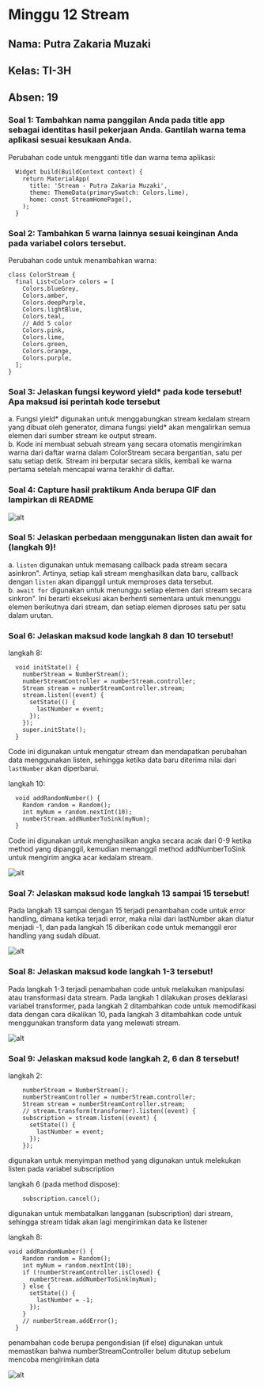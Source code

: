 # Minggu 12 Stream

## Nama: Putra Zakaria Muzaki
## Kelas: TI-3H
## Absen: 19

### Soal 1: Tambahkan nama panggilan Anda pada title app sebagai identitas hasil pekerjaan Anda. Gantilah warna tema aplikasi sesuai kesukaan Anda.

Perubahan code untuk mengganti title dan warna tema aplikasi:
```
  Widget build(BuildContext context) {
    return MaterialApp(
      title: 'Stream - Putra Zakaria Muzaki',
      theme: ThemeData(primarySwatch: Colors.lime),
      home: const StreamHomePage(),
    );
  }
```

### Soal 2: Tambahkan 5 warna lainnya sesuai keinginan Anda pada variabel colors tersebut.

Perubahan code untuk menambahkan warna:
```
class ColorStream {
  final List<Color> colors = [
    Colors.blueGrey,
    Colors.amber,
    Colors.deepPurple,
    Colors.lightBlue,
    Colors.teal,
    // Add 5 color
    Colors.pink,
    Colors.lime,
    Colors.green,
    Colors.orange,
    Colors.purple,
  ];
}
```

### Soal 3: Jelaskan fungsi keyword yield* pada kode tersebut! Apa maksud isi perintah kode tersebut

a. Fungsi yield* digunakan untuk menggabungkan stream kedalam stream yang dibuat oleh generator, dimana fungsi yield* akan mengalirkan semua elemen dari sumber stream ke output stream. <br>
b. Kode ini membuat sebuah stream yang secara otomatis mengirimkan warna dari daftar warna dalam ColorStream secara bergantian, satu per satu setiap detik. Stream ini berputar secara siklis, kembali ke warna pertama setelah mencapai warna terakhir di daftar.

### Soal 4: Capture hasil praktikum Anda berupa GIF dan lampirkan di README

![alt](assets/Soal4.gif)

### Soal 5: Jelaskan perbedaan menggunakan listen dan await for (langkah 9)!

a. `listen` digunakan untuk memasang callback pada stream secara asinkron". Artinya, setiap kali stream menghasilkan data baru, callback dengan `listen` akan dipanggil untuk memproses data tersebut.<br>
b. `await for` digunakan untuk menunggu setiap elemen dari stream secara sinkron". Ini berarti eksekusi akan berhenti sementara untuk menunggu elemen berikutnya dari stream, dan setiap elemen diproses satu per satu dalam urutan.

### Soal 6: Jelaskan maksud kode langkah 8 dan 10 tersebut!

langkah 8:
```
  void initState() {
    numberStream = NumberStream();
    numberStreamController = numberStream.controller;
    Stream stream = numberStreamController.stream;
    stream.listen((event) {
      setState(() {
        lastNumber = event;
      });
    });
    super.initState();
  }
```
Code ini digunakan untuk mengatur stream dan mendapatkan perubahan data menggunakan listen, sehingga ketika data baru diterima nilai dari `lastNumber` akan diperbarui.

langkah 10:
```
  void addRandomNumber() {
    Random random = Random();
    int myNum = random.nextInt(10);
    numberStream.addNumberToSink(myNum);
  }
```
Code ini digunakan untuk menghasilkan angka secara acak dari 0-9 ketika method yang dipanggil, kemudian memanggil method addNumberToSink untuk mengirim angka acar kedalam stream.

![alt](assets/Soal6.gif)

### Soal 7: Jelaskan maksud kode langkah 13 sampai 15 tersebut!

Pada langkah 13 sampai dengan 15 terjadi penambahan code untuk error handling, dimana ketika terjadi error, maka nilai dari lastNumber akan diatur menjadi -1, dan pada langkah 15 diberikan code untuk memanggil eror handling yang sudah dibuat.

![alt](assets/Soal7.gif)

### Soal 8: Jelaskan maksud kode langkah 1-3 tersebut!

Pada langkah 1-3 terjadi penambahan code untuk melakukan manipulasi atau transformasi data stream. Pada langkah 1 dilakukan proses deklarasi variabel transformer, pada langkah 2 ditambahkan code untuk memodifikasi data dengan cara dikalikan 10, pada langkah 3 ditambahkan code untuk menggunakan transform data yang melewati stream.

![alt](assets/Soal8.gif)

### Soal 9: Jelaskan maksud kode langkah 2, 6 dan 8 tersebut!

langkah 2:
```
    numberStream = NumberStream();
    numberStreamController = numberStream.controller;
    Stream stream = numberStreamController.stream;
    // stream.transform(transformer).listen((event) {
    subscription = stream.listen((event) {
      setState(() {
        lastNumber = event;
      });
    });
```
digunakan untuk menyimpan method yang digunakan untuk melekukan listen pada variabel subscription

langkah 6 (pada method dispose):
```
    subscription.cancel();
```
digunakan untuk membatalkan langganan (subscription) dari stream, sehingga stream tidak akan lagi mengirimkan data ke listener

langkah 8:
```
void addRandomNumber() {
    Random random = Random();
    int myNum = random.nextInt(10);
    if (!numberStreamController.isClosed) {
      numberStream.addNumberToSink(myNum);
    } else {
      setState(() {
        lastNumber = -1;
      });
    }
    // numberStream.addError();
  }
```
penambahan code berupa pengondisian (if else) digunakan untuk memastikan bahwa numberStreamController belum ditutup sebelum mencoba mengirimkan data

![alt](assets/Soal9.gif)